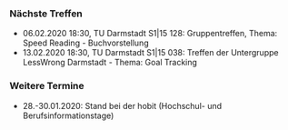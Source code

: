 ### Nächste Treffen

  * 06.02.2020 18:30, TU Darmstadt S1|15 128: Gruppentreffen, Thema: Speed Reading - Buchvorstellung 
  * 13.02.2020 18:30, TU Darmstadt S1|15 038: Treffen der Untergruppe LessWrong Darmstadt - Thema: Goal Tracking

### Weitere Termine

  * 28.-30.01.2020: Stand bei der hobit (Hochschul- und Berufsinformationstage)
